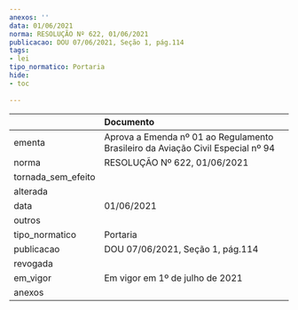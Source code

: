 ```yaml
---
anexos: ''
data: 01/06/2021
norma: RESOLUÇÃO Nº 622, 01/06/2021
publicacao: DOU 07/06/2021, Seção 1, pág.114
tags:
- lei
tipo_normatico: Portaria
hide: 
- toc 
 
---
```


|                    | Documento                                                                       |
|:-------------------|:--------------------------------------------------------------------------------|
| ementa             | Aprova a Emenda nº 01 ao Regulamento Brasileiro da Aviação Civil Especial nº 94 |
| norma              | RESOLUÇÃO Nº 622, 01/06/2021                                                    |
| tornada_sem_efeito |                                                                                 |
| alterada           |                                                                                 |
| data               | 01/06/2021                                                                      |
| outros             |                                                                                 |
| tipo_normatico     | Portaria                                                                        |
| publicacao         | DOU 07/06/2021, Seção 1, pág.114                                                |
| revogada           |                                                                                 |
| em_vigor           | Em vigor em 1º de julho de 2021                                                 |
| anexos             |                                                                                 |